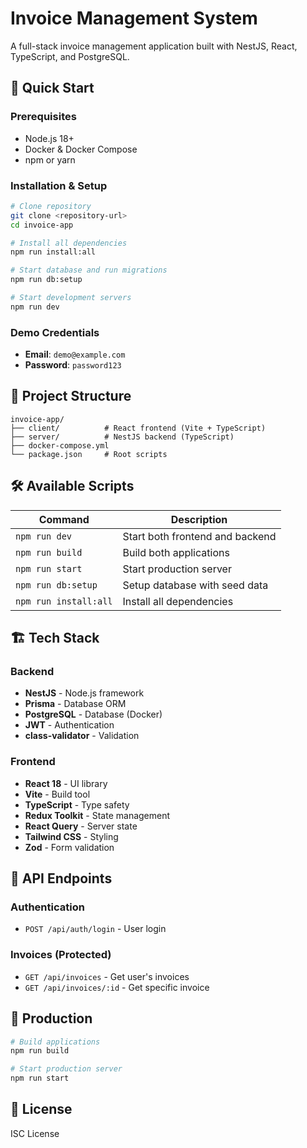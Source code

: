 # Invoice Management System

A full-stack invoice management application built with NestJS, React, TypeScript, and PostgreSQL.

## 🚀 Quick Start

### Prerequisites
- Node.js 18+
- Docker & Docker Compose
- npm or yarn

### Installation & Setup

```bash
# Clone repository
git clone <repository-url>
cd invoice-app

# Install all dependencies
npm run install:all

# Start database and run migrations
npm run db:setup

# Start development servers
npm run dev
```

### Demo Credentials
- **Email**: `demo@example.com`
- **Password**: `password123`

## 📁 Project Structure

```
invoice-app/
├── client/          # React frontend (Vite + TypeScript)
├── server/          # NestJS backend (TypeScript)
├── docker-compose.yml
└── package.json     # Root scripts
```

## 🛠️ Available Scripts

| Command | Description |
|---------|-------------|
| `npm run dev` | Start both frontend and backend |
| `npm run build` | Build both applications |
| `npm run start` | Start production server |
| `npm run db:setup` | Setup database with seed data |
| `npm run install:all` | Install all dependencies |

## 🏗️ Tech Stack

### Backend
- **NestJS** - Node.js framework
- **Prisma** - Database ORM
- **PostgreSQL** - Database (Docker)
- **JWT** - Authentication
- **class-validator** - Validation

### Frontend
- **React 18** - UI library
- **Vite** - Build tool
- **TypeScript** - Type safety
- **Redux Toolkit** - State management
- **React Query** - Server state
- **Tailwind CSS** - Styling
- **Zod** - Form validation

## 🔗 API Endpoints

### Authentication
- `POST /api/auth/login` - User login

### Invoices (Protected)
- `GET /api/invoices` - Get user's invoices
- `GET /api/invoices/:id` - Get specific invoice

## 🚀 Production

```bash
# Build applications
npm run build

# Start production server
npm run start
```

## 📄 License

ISC License